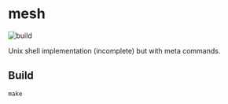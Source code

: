 # mesh
![build](https://github.com/vladaviedov/mesh/actions/workflows/make.yml/badge.svg)

Unix shell implementation (incomplete) but with meta commands.

## Build

`make`

